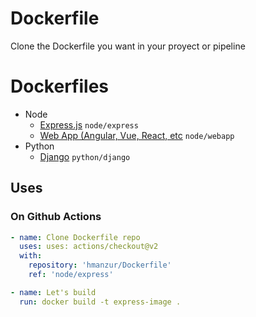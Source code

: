 # Dockerfile

Clone the Dockerfile you want in your proyect or pipeline


# Dockerfiles

- Node
  - [Express.js](https://github.com/hmanzur/Dockerfile/tree/node/express) `node/express`
  - [Web App (Angular, Vue, React, etc](https://github.com/hmanzur/Dockerfile/tree/node/webapp) `node/webapp`
- Python
  -  [Django](https://github.com/hmanzur/Dockerfile/tree/python/django) `python/django`

## Uses


### On Github Actions

```yml
- name: Clone Dockerfile repo
  uses: uses: actions/checkout@v2
  with:
    repository: 'hmanzur/Dockerfile'
    ref: 'node/express'

- name: Let's build
  run: docker build -t express-image .
```
